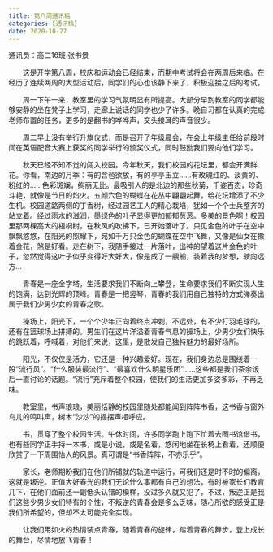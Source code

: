 ```yaml
---
title: 第八周通讯稿
categories: [通讯稿]
date: 2020-10-27
---
```


通讯员：高二16班 张书景

　　这是开学第八周，校庆和运动会已经结束，而期中考试将会在两周后来临。在经历了连续两周的大型活动后，同学们的心也该静下来了，积极迎接之后的考试。

　　周一下午一来，教室里的学习气氛明显有所提高。大部分早到教室的同学都能够安静的坐在凳子上学习，走廊上说话的同学也少了许多。晚自习都在认真的完成老师布置的任务，更多的是翻书的哗哗声，交头接耳的声音很少。

　　周二早上没有举行升旗仪式，而是召开了年级晨会，在会上年级主任给前段时间在英语配音大赛上获奖的同学举行的颁奖仪式，同时鼓励我们要向他们学习。

　　秋天已经不知不觉的闯入校园。今年秋天，我们校园的花坛里，都会开满鲜花。你看，南边的月季：有的含苞欲放，有的亭亭玉立……有玫瑰红的、淡黄的、粉红的……色彩斑斓，绚丽无比。最吸引人的是北边的那些秋菊，千姿百态，珍奇斗艳，就像是节日的焰火。五颜六色的蝴蝶在花丛中翩翩起舞，给花坛增添了不少生机。校园道路两侧的丁香树，经过园艺工人的精心栽培，犹如一个个士兵整齐的站立着。经过雨水的滋润，墨绿色的叶子显得更加郁郁葱葱。多美的景色啊！校园里那两棵高大的梧桐树，在秋风的吹拂下，已开始落叶了。只见金色的叶子在空中飘飘悠悠，在阳光的照耀下，宛如千万只金色的蝴蝶在空中飞舞，又像是仙女在撒着金花，煞是好看。走在树下，我随手接过一片落叶，出神的望着这片金色的叶子，忽然觉得这叶子似乎变得好大好大，像是成了一艘船，装着我的梦想，驶向远方…

　　青春是一座金字塔，生活要求我们不断向上攀登，生命要求我们不断实现人生的饱满，达到光辉的顶峰。青春是一把竖琴，青春的我们用自己独特的方式弹奏出属于我们少男少女的青春之歌。

　　操场上，阳光下，一个个少年正向着终点冲刺，不远处，有不少打羽毛球的，还有在篮球场上拼搏的。男生们在这片洋溢着青春气息的操场上，少男少女们快乐的跳跃着，呼喊着，对他们来说，这里，是散发自己独特魅力的最好场所。

　　阳光，不仅仅是活力，它还是一种兴趣爱好。现在，我们身边总是围绕着一股“流行风”。“什么服装最流行”、“最喜欢什么明星乐团”……这些都是我们茶余饭后一直讨论的话题。“流行”充斥着整个校园，使我们的生活更加多姿多彩，不再乏味。

　　教室里，书声琅琅，美丽恬静的校园里随处都能闻到阵阵书香，这书香与窗外鸟儿的鸣叫声，树木“沙沙”的摇摆声相呼应。

　　书，贯穿了整个校园生活。午休时间，许多同学跑上跑下忙着去图书馆借书，也有些同学正手持一本书，或是小说，或是名着，悠闲地坐在长椅上看着，还顺便欣赏了一下周围怡人的风景。真可谓是“书香阵阵，不亦乐乎”。

　　家长，老师期盼我们在他们所铺就的轨道中运行，可我们还是时不时的偏离，这就是叛逆。正值大好春光的我们无论什么事都有自己的想法，有时被家长们教育几下，在他们面前还一副低头认错的模样，没过多久就又犯了，不过，叛逆正是我们这些少男少女们特有的个性，不叛逆的青春会是多么乏味，随心所欲的感受正是我们所希望的，但却不太可能完全实现。

　　让我们用如火的热情装点青春，随着青春的旋律，踏着青春的舞步，登上成长的舞台，尽情地放飞青春！
